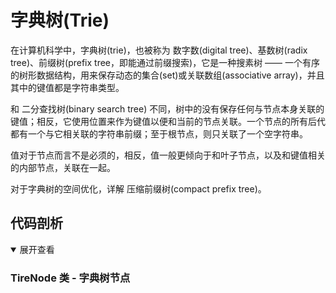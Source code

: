 # 字典树(Trie)
在计算机科学中，字典树(trie)，也被称为 数字数(digital tree)、基数树(radix tree)、前缀树(prefix tree，即能通过前缀搜索)，它是一种搜素树 —— 一个有序的树形数据结构，用来保存动态的集合(set)或关联数组(associative array)，并且其中的键值都是字符串类型。

和 二分查找树(binary search tree) 不同，树中的没有保存任何与节点本身关联的键值；相反，它使用位置来作为键值以便和当前的节点关联。一个节点的所有后代都有一个与它相关联的字符串前缀；至于根节点，则只关联了一个空字符串。

值对于节点而言不是必须的，相反，值一般更倾向于和叶子节点，以及和键值相关的内部节点，关联在一起。

对于字典树的空间优化，详解 压缩前缀树(compact prefix tree)。

## 代码剖析
<details open>
<summary>展开查看</summary>

### TireNode 类 - 字典树节点

</details>
